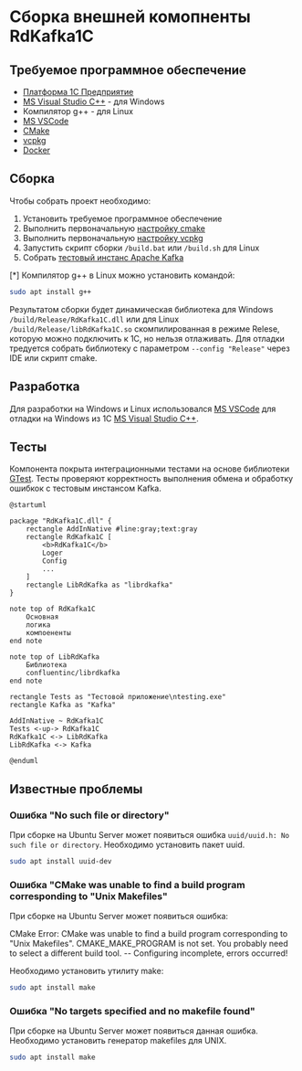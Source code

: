 # Сборка внешней комопненты RdKafka1C

## Требуемое программное обеспечение

- [Платформа 1С Предприятие](https://1c.ru)
- [MS Visual Studio C++](https://visualstudio.microsoft.com/) - для Windows
- Компилятор g++ - для Linux
- [MS VSCode](https://code.visualstudio.com/)
- [CMake](https://github.com/Kitware/CMake/releases)
- [vcpkg](https://github.com/microsoft/vcpkg)
- [Docker](https://www.docker.com)

## Сборка

Чтобы собрать проект необходимо:

1. Установить требуемое программное обеспечение
2. Выполнить первоначальную [настройку cmake](./doc/cmake.md)
3. Выполнить первоначальную [настройку vcpkg](./doc/vcpkg.md)
4. Запустить скрипт сборки `/build.bat` или `/build.sh` для Linux
5. Собрать [тестовый инстанс Apache Kafka](./doc/kafka.md)

[*] Компилятор g++ в Linux можно установить командой:
```sh
sudo apt install g++
```

Результатом сборки будет динамическая библиотека для Windows `/build/Release/RdKafka1C.dll` или для Linux `/build/Release/libRdKafka1C.so` скомпилированная в режиме Relese, которую можно подключить к 1С, но нельзя отлаживать. Для отладки тредуется собрать библиотеку с параметром `--config "Release"` через IDE или скрипт cmake.

## Разработка

Для разработки на Windows и Linux использовался [MS VSCode](https://code.visualstudio.com/) для отладки на Windows из 1С [MS Visual Studio C++](https://visualstudio.microsoft.com/).

## Тесты

Компонента покрыта интеграционными тестами на основе библиотеки [GTest](https://github.com/google/googletest). Тесты проверяют корректность выполнения обмена и обработку ошибкок с тестовым инстансом Kafka.

```plantuml
@startuml

package "RdKafka1C.dll" {
    rectangle AddInNative #line:gray;text:gray
    rectangle RdKafka1C [
        <b>RdKafka1C</b>
        Loger
        Config
        ...
    ]
    rectangle LibRdKafka as "librdkafka"
}

note top of RdKafka1C
    Основная
    логика
    компоененты
end note

note top of LibRdKafka
    Библиотека 
    confluentinc/librdkafka
end note

rectangle Tests as "Тестовой приложение\ntesting.exe"
rectangle Kafka as "Kafka"

AddInNative ~ RdKafka1C
Tests <-up-> RdKafka1C
RdKafka1C <-> LibRdKafka
LibRdKafka <-> Kafka

@enduml
```

## Известные проблемы

### Ошибка "No such file or directory"

При сборке на Ubuntu Server может появиться ошибка `uuid/uuid.h: No such file or directory`. Необходимо установить пакет uuid.

```sh
sudo apt install uuid-dev
```

### Ошибка "CMake was unable to find a build program corresponding to "Unix Makefiles"

При сборке на Ubuntu Server может появиться ошибка:

CMake Error: CMake was unable to find a build program corresponding to "Unix Makefiles".  CMAKE_MAKE_PROGRAM is not set.  You probably need to select a different build tool.
-- Configuring incomplete, errors occurred!

Необходимо установить утилиту make:

```sh
sudo apt install make
```

### Ошибка "No targets specified and no makefile found"

При сборке на Ubuntu Server может появиться данная ошибка. Необходимо установить генератор makefiles для UNIX.

```sh
sudo apt install make
```
